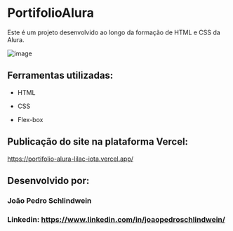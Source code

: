 # PortifolioAlura
Este é um projeto desenvolvido ao longo da formação de HTML e CSS da Alura.

![image](https://github.com/user-attachments/assets/9cf29564-5a8d-470e-873d-62a82be8f16b)

## Ferramentas utilizadas:

* HTML

* CSS

* Flex-box

## Publicação do site na plataforma Vercel:
https://portifolio-alura-lilac-iota.vercel.app/

## Desenvolvido por:

### João Pedro Schlindwein

### Linkedin: https://www.linkedin.com/in/joaopedroschlindwein/
